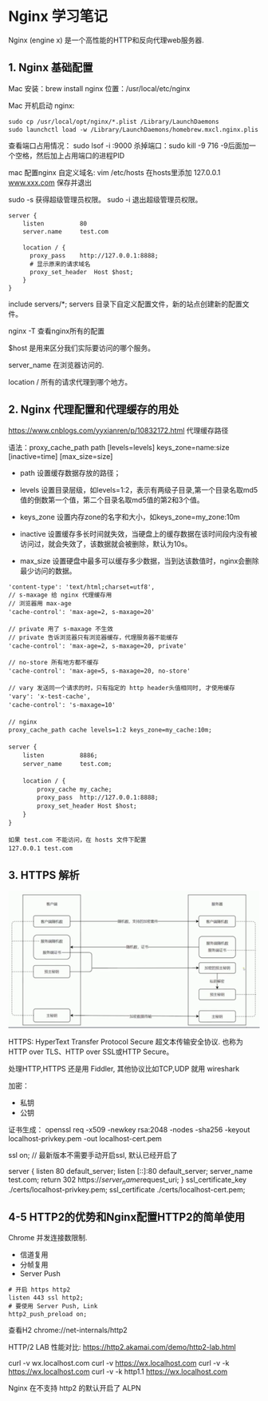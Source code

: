 # Nginx 学习笔记
Nginx (engine x) 是一个高性能的HTTP和反向代理web服务器.

## 1. Nginx 基础配置
Mac 
安装：brew install nginx
位置：/usr/local/etc/nginx

Mac 开机启动 nginx:
```
sudo cp /usr/local/opt/nginx/*.plist /Library/LaunchDaemons
sudo launchctl load -w /Library/LaunchDaemons/homebrew.mxcl.nginx.plis
```

查看端口占用情况： sudo lsof -i :9000
杀掉端口：sudo kill -9 716 -9后面加一个空格，然后加上占用端口的进程PID

mac 配置nginx 自定义域名: vim /etc/hosts
在hosts里添加 127.0.0.1 www.xxx.com 保存并退出

sudo -s 获得超级管理员权限。
sudo -i 退出超级管理员权限。

```
server {
    listen          80
    server.name     test.com
    
    location / {
      proxy_pass    http://127.0.0.1:8888;
      # 显示原来的请求域名
      proxy_set_header  Host $host;
    }
}
```

include servers/*; servers 目录下自定义配置文件，新的站点创建新的配置文件。

nginx -T 查看nginx所有的配置

$host 是用来区分我们实际要访问的哪个服务。

server_name 在浏览器访问的.

location /  所有的请求代理到哪个地方。


## 2. Nginx 代理配置和代理缓存的用处
https://www.cnblogs.com/yyxianren/p/10832172.html
代理缓存路径

语法：proxy_cache_path path [levels=levels] keys_zone=name:size  [inactive=time] [max_size=size] 

- path 设置缓存数据存放的路径；

- levels 设置目录层级，如levels=1:2，表示有两级子目录,第一个目录名取md5值的倒数第一个值，第二个目录名取md5值的第2和3个值。

- keys_zone 设置内存zone的名字和大小，如keys_zone=my_zone:10m

- inactive 设置缓存多长时间就失效，当硬盘上的缓存数据在该时间段内没有被访问过，就会失效了，该数据就会被删除，默认为10s。

- max_size 设置硬盘中最多可以缓存多少数据，当到达该数值时，nginx会删除最少访问的数据。

```html
'content-type': 'text/html;charset=utf8',
// s-maxage 给 nginx 代理缓存用
// 浏览器用 max-age
'cache-control': 'max-age=2, s-maxage=20'

// private 用了 s-maxage 不生效
// private 告诉浏览器只有浏览器缓存，代理服务器不能缓存
'cache-control': 'max-age=2, s-maxage=20, private'

// no-store 所有地方都不缓存
'cache-control': 'max-age=5, s-maxage=20, no-store'

// vary 发送同一个请求的时，只有指定的 http header头值相同时, 才使用缓存
'vary': 'x-test-cache',
'cache-control': 's-maxage=10'

// nginx
proxy_cache_path cache levels=1:2 keys_zone=my_cache:10m;

server {
    listen          8886;
    server_name     test.com;

    location / {
        proxy_cache my_cache;
        proxy_pass  http://127.0.0.1:8888;
        proxy_set_header Host $host;
    }
}

如果 test.com 不能访问，在 hosts 文件下配置
127.0.0.1 test.com

```

## 3. HTTPS 解析
![https.png](https.png)

HTTPS: HyperText Transfer Protocol Secure 超文本传输安全协议. 也称为 HTTP over TLS、HTTP over SSL或HTTP Secure。

处理HTTP,HTTPS 还是用 Fiddler, 其他协议比如TCP,UDP 就用 wireshark 


加密：
- 私钥
- 公钥

证书生成：
openssl req -x509 -newkey rsa:2048 -nodes -sha256 -keyout localhost-privkey.pem -out localhost-cert.pem

ssl on; // 最新版本不需要手动开启ssl, 默认已经开启了

server {
    listen          80 default_server;
    listen          [::]:80 default_server;
    server_name     test.com;
    return          302 https://$server_name$request_uri;
}
ssl_certificate_key ./certs/localhost-privkey.pem;
ssl_certificate ./certs/localhost-cert.pem;


## 4-5 HTTP2的优势和Nginx配置HTTP2的简单使用

Chrome 并发连接数限制.

- 信道复用
- 分帧复用
- Server Push

```
# 开启 https http2
listen 443 ssl http2;
# 要使用 Server Push, Link
http2_push_preload on;
```
    
查看H2 chrome://net-internals/http2

HTTP/2 LAB 性能对比:
https://http2.akamai.com/demo/http2-lab.html

curl -v wx.localhost.com
curl -v https://wx.localhost.com
curl -v -k https://wx.localhost.com
curl -v -k http1.1 https://wx.localhost.com

Nginx 在不支持 http2 的默认开启了 ALPN